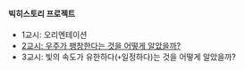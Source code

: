 
#### 빅히스토리 프로젝트
* 1교시: 오리엔테이션
* [2교시: 우주가 팽창한다는 것을 어떻게 알았을까?](https://github.com/madlymissyou/big-history-project/blob/master/3.md)
* 3교시: 빛의 속도가 유한하다(`+`일정하다)는 것을 어떻게 알았을까?
